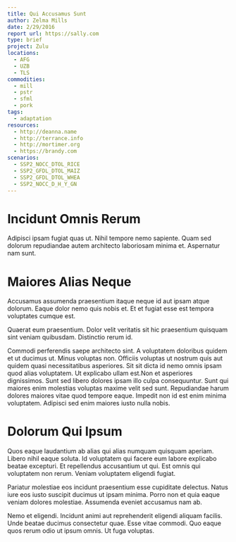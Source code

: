 ```yaml
---
title: Qui Accusamus Sunt
author: Zelma Mills
date: 2/29/2016
report url: https://sally.com
type: brief
project: Zulu
locations:
  - AFG
  - UZB
  - TLS
commodities:
  - mill
  - pstr
  - sfml
  - pork
tags:
  - adaptation
resources:
  - http://deanna.name
  - http://terrance.info
  - http://mortimer.org
  - https://brandy.com
scenarios:
  - SSP2_NOCC_DTOL_RICE
  - SSP2_GFDL_DTOL_MAIZ
  - SSP2_GFDL_DTOL_WHEA
  - SSP2_NOCC_D_H_Y_GN
---
```

# Incidunt Omnis Rerum
Adipisci ipsam fugiat quas ut. Nihil tempore nemo sapiente. Quam sed dolorum repudiandae autem architecto laboriosam minima et. Aspernatur nam sunt.

# Maiores Alias Neque
Accusamus assumenda praesentium itaque neque id aut ipsam atque dolorum. Eaque dolor nemo quis nobis et. Et et fugiat esse est tempora voluptates cumque est.
 Quaerat eum praesentium. Dolor velit veritatis sit hic praesentium quisquam sint veniam quibusdam. Distinctio rerum id.
 Commodi perferendis saepe architecto sint. A voluptatem doloribus quidem et ut ducimus ut. Minus voluptas non. Officiis voluptas ut nostrum quis aut quidem quasi necessitatibus asperiores. Sit sit dicta id nemo omnis ipsam quod alias voluptatem. Ut explicabo ullam est.Non et asperiores dignissimos. Sunt sed libero dolores ipsam illo culpa consequuntur. Sunt qui maiores enim molestias voluptas maxime velit sed sunt. Repudiandae harum dolores maiores vitae quod tempore eaque. Impedit non id est enim minima voluptatem. Adipisci sed enim maiores iusto nulla nobis.

# Dolorum Qui Ipsum
Quos eaque laudantium ab alias qui alias numquam quisquam aperiam. Libero nihil eaque soluta. Id voluptatem qui facere eum labore explicabo beatae excepturi. Et repellendus accusantium ut qui. Est omnis qui voluptatem non rerum. Veniam voluptatem eligendi fugiat.
 Pariatur molestiae eos incidunt praesentium esse cupiditate delectus. Natus iure eos iusto suscipit ducimus ut ipsam minima. Porro non et quia eaque veniam dolores molestiae. Assumenda eveniet accusamus nam ab.
 Nemo et eligendi. Incidunt animi aut reprehenderit eligendi aliquam facilis. Unde beatae ducimus consectetur quae. Esse vitae commodi. Quo eaque quos rerum odio ut ipsum omnis. Ut fuga voluptas.
